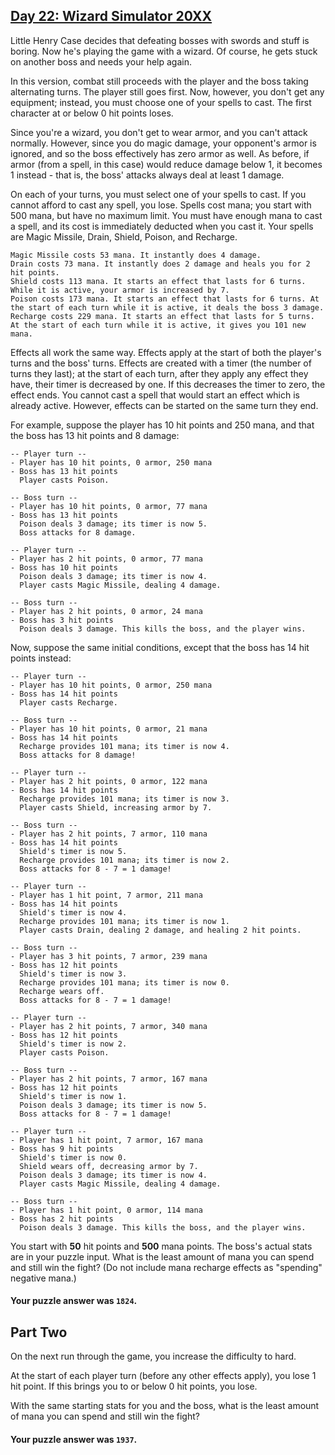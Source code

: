 ## [Day 22: Wizard Simulator 20XX](https://adventofcode.com/2015/day/22)

Little Henry Case decides that defeating bosses with swords and stuff is boring. Now he's playing
the game with a wizard. Of course, he gets stuck on another boss and needs your help again.

In this version, combat still proceeds with the player and the boss taking alternating turns. The
player still goes first. Now, however, you don't get any equipment; instead, you must choose one of
your spells to cast. The first character at or below 0 hit points loses.

Since you're a wizard, you don't get to wear armor, and you can't attack normally. However, since
you do magic damage, your opponent's armor is ignored, and so the boss effectively has zero armor as
well. As before, if armor (from a spell, in this case) would reduce damage below 1, it becomes 1
instead - that is, the boss' attacks always deal at least 1 damage.

On each of your turns, you must select one of your spells to cast. If you cannot afford to cast any
spell, you lose. Spells cost mana; you start with 500 mana, but have no maximum limit. You must have
enough mana to cast a spell, and its cost is immediately deducted when you cast it. Your spells are
Magic Missile, Drain, Shield, Poison, and Recharge.

    Magic Missile costs 53 mana. It instantly does 4 damage.
    Drain costs 73 mana. It instantly does 2 damage and heals you for 2 hit points.
    Shield costs 113 mana. It starts an effect that lasts for 6 turns. While it is active, your armor is increased by 7.
    Poison costs 173 mana. It starts an effect that lasts for 6 turns. At the start of each turn while it is active, it deals the boss 3 damage.
    Recharge costs 229 mana. It starts an effect that lasts for 5 turns. At the start of each turn while it is active, it gives you 101 new mana.

Effects all work the same way. Effects apply at the start of both the player's turns and the boss'
turns. Effects are created with a timer (the number of turns they last); at the start of each turn,
after they apply any effect they have, their timer is decreased by one. If this decreases the timer
to zero, the effect ends. You cannot cast a spell that would start an effect which is already
active. However, effects can be started on the same turn they end.

For example, suppose the player has 10 hit points and 250 mana, and that the boss has 13 hit points
and 8 damage:

```
-- Player turn --
- Player has 10 hit points, 0 armor, 250 mana
- Boss has 13 hit points
  Player casts Poison.

-- Boss turn --
- Player has 10 hit points, 0 armor, 77 mana
- Boss has 13 hit points
  Poison deals 3 damage; its timer is now 5.
  Boss attacks for 8 damage.

-- Player turn --
- Player has 2 hit points, 0 armor, 77 mana
- Boss has 10 hit points
  Poison deals 3 damage; its timer is now 4.
  Player casts Magic Missile, dealing 4 damage.

-- Boss turn --
- Player has 2 hit points, 0 armor, 24 mana
- Boss has 3 hit points
  Poison deals 3 damage. This kills the boss, and the player wins.
```

Now, suppose the same initial conditions, except that the boss has 14 hit points instead:

```
-- Player turn --
- Player has 10 hit points, 0 armor, 250 mana
- Boss has 14 hit points
  Player casts Recharge.

-- Boss turn --
- Player has 10 hit points, 0 armor, 21 mana
- Boss has 14 hit points
  Recharge provides 101 mana; its timer is now 4.
  Boss attacks for 8 damage!

-- Player turn --
- Player has 2 hit points, 0 armor, 122 mana
- Boss has 14 hit points
  Recharge provides 101 mana; its timer is now 3.
  Player casts Shield, increasing armor by 7.

-- Boss turn --
- Player has 2 hit points, 7 armor, 110 mana
- Boss has 14 hit points
  Shield's timer is now 5.
  Recharge provides 101 mana; its timer is now 2.
  Boss attacks for 8 - 7 = 1 damage!

-- Player turn --
- Player has 1 hit point, 7 armor, 211 mana
- Boss has 14 hit points
  Shield's timer is now 4.
  Recharge provides 101 mana; its timer is now 1.
  Player casts Drain, dealing 2 damage, and healing 2 hit points.

-- Boss turn --
- Player has 3 hit points, 7 armor, 239 mana
- Boss has 12 hit points
  Shield's timer is now 3.
  Recharge provides 101 mana; its timer is now 0.
  Recharge wears off.
  Boss attacks for 8 - 7 = 1 damage!

-- Player turn --
- Player has 2 hit points, 7 armor, 340 mana
- Boss has 12 hit points
  Shield's timer is now 2.
  Player casts Poison.

-- Boss turn --
- Player has 2 hit points, 7 armor, 167 mana
- Boss has 12 hit points
  Shield's timer is now 1.
  Poison deals 3 damage; its timer is now 5.
  Boss attacks for 8 - 7 = 1 damage!

-- Player turn --
- Player has 1 hit point, 7 armor, 167 mana
- Boss has 9 hit points
  Shield's timer is now 0.
  Shield wears off, decreasing armor by 7.
  Poison deals 3 damage; its timer is now 4.
  Player casts Magic Missile, dealing 4 damage.

-- Boss turn --
- Player has 1 hit point, 0 armor, 114 mana
- Boss has 2 hit points
  Poison deals 3 damage. This kills the boss, and the player wins.
```

You start with **50** hit points and **500** mana points. The boss's actual stats are in your puzzle
input. What is the least amount of mana you can spend and still win the fight? (Do not include mana
recharge effects as "spending" negative mana.)

#### Your puzzle answer was `1824`.

## Part Two

On the next run through the game, you increase the difficulty to hard.

At the start of each player turn (before any other effects apply), you lose 1 hit point. If this
brings you to or below 0 hit points, you lose.

With the same starting stats for you and the boss, what is the least amount of mana you can spend
and still win the fight?

#### Your puzzle answer was `1937`.